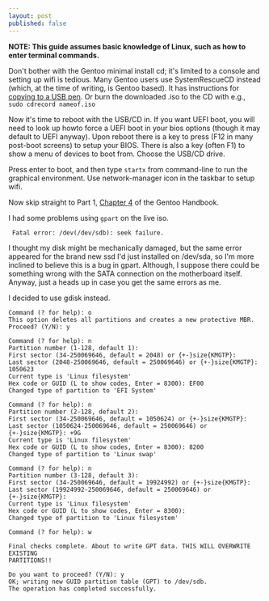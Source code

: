 ```yaml
---
layout: post
published: false
---
```


**NOTE: This guide assumes basic knowledge of Linux, such as how to enter terminal commands.**             

Don't bother with the Gentoo minimal install cd; it's limited to a console and setting up wifi is tedious. Many Gentoo users use SystemRescueCD instead (which, at the time of writing, is Gentoo based). It has instructions for [copying to a USB pen](http://www.sysresccd.org/Sysresccd-manual-en_How_to_install_SystemRescueCd_on_an_USB-stick). Or burn the downloaded .iso to the CD with e.g., ``` sudo cdrecord nameof.iso```

Now it's time to reboot with the USB/CD in. If you want UEFI boot, you will need to look up howto force a UEFI boot in your bios options (though it may default to UEFI anyway). Upon reboot there is a key to press (F12 in many post-boot screens) to setup your BIOS. There is also a key (often F1) to show a menu of devices to boot from. Choose the USB/CD drive.

Press enter to boot, and then type ```startx``` from command-line to run the graphical environment. Use network-manager icon in the taskbar to setup wifi.

Now skip straight to Part 1, [Chapter 4](http://www.gentoo.org/doc/en/handbook/handbook-amd64.xml?part=1&chap=4) of the Gentoo Handbook.

I had some problems using ```gpart``` on the live iso. 

``` Fatal error: /dev(/dev/sdb): seek failure.```

I thought my disk might be mechanically damaged, but the same error appeared for the brand new ssd I'd just installed on /dev/sda, so I'm more inclined to believe this is a bug in gpart. Although, I suppose there could be something wrong with the SATA connection on the motherboard itself. Anyway, just a heads up in case you get the same errors as me. 

I decided to use gdisk instead.

```
Command (? for help): o
This option deletes all partitions and creates a new protective MBR.
Proceed? (Y/N): y

Command (? for help): n
Partition number (1-128, default 1): 
First sector (34-250069646, default = 2048) or {+-}size{KMGTP}: 
Last sector (2048-250069646, default = 250069646) or {+-}size{KMGTP}: 1050623
Current type is 'Linux filesystem'
Hex code or GUID (L to show codes, Enter = 8300): EF00
Changed type of partition to 'EFI System'

Command (? for help): n
Partition number (2-128, default 2): 
First sector (34-250069646, default = 1050624) or {+-}size{KMGTP}: 
Last sector (1050624-250069646, default = 250069646) or {+-}size{KMGTP}: +9G
Current type is 'Linux filesystem'
Hex code or GUID (L to show codes, Enter = 8300): 8200
Changed type of partition to 'Linux swap'

Command (? for help): n
Partition number (3-128, default 3): 
First sector (34-250069646, default = 19924992) or {+-}size{KMGTP}: 
Last sector (19924992-250069646, default = 250069646) or {+-}size{KMGTP}: 
Current type is 'Linux filesystem'
Hex code or GUID (L to show codes, Enter = 8300): 
Changed type of partition to 'Linux filesystem'

Command (? for help): w

Final checks complete. About to write GPT data. THIS WILL OVERWRITE EXISTING
PARTITIONS!!

Do you want to proceed? (Y/N): y
OK; writing new GUID partition table (GPT) to /dev/sdb.
The operation has completed successfully.
```
